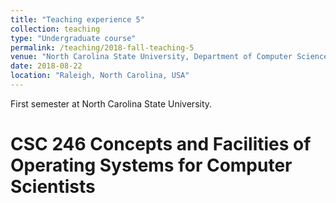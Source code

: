```yaml
---
title: "Teaching experience 5"
collection: teaching
type: "Undergraduate course"
permalink: /teaching/2018-fall-teaching-5
venue: "North Carolina State University, Department of Computer Science"
date: 2018-08-22
location: "Raleigh, North Carolina, USA"
---
```


First semester at North Carolina State University.

CSC 246 Concepts and Facilities of Operating Systems for Computer Scientists
======

